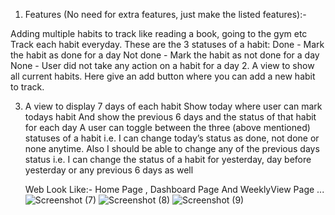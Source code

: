 1. Features (No need for extra features, just make the listed features):-

  Adding multiple habits to track like reading a book, going to the gym etc
  Track each habit everyday. These are the 3 statuses of a habit:
       Done - Mark the habit as done for a day
       Not done - Mark the habit as not done for a day
       None - User did not take any action on a habit for a day
2. A view to show all current habits. Here give an add button where you can add a new habit to track.


3. A view to display 7 days of each habit
      Show today where user can mark todays habit
      And show the previous 6 days and the status of that habit for each day
      A user can toggle between the three (above mentioned) statuses of a habit i.e. I can change today’s status as done, not done or none anytime.
      Also I should be able to change any of the previous days status i.e. I can change the status of a habit for yesterday, day before yesterday or any previous 6 days as well
      
      Web Look Like:- Home Page , Dashboard Page And WeeklyView Page ...
      ![Screenshot (7)](https://github.com/sdmohapatra7/Habit_Tracker/assets/121569281/78273573-0015-46ab-b9e0-b3a9752fa731)
      ![Screenshot (8)](https://github.com/sdmohapatra7/Habit_Tracker/assets/121569281/19a320cc-4720-4e41-9973-4cf73e7bd040)
      ![Screenshot (9)](https://github.com/sdmohapatra7/Habit_Tracker/assets/121569281/666fda2f-e825-419f-99f3-03893b6cd159)

      
      
      
